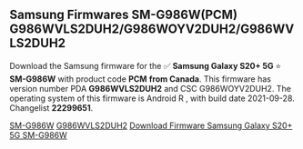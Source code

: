 <h2>Samsung Firmwares SM-G986W(PCM) G986WVLS2DUH2/G986WOYV2DUH2/G986WVLS2DUH2</h2>
Download the Samsung firmware for the ✅ <strong>Samsung Galaxy S20+ 5G </strong> ⭐ <strong>SM-G986W</strong> with product code <strong>PCM</strong> <strong> from Canada</strong>. This firmware has version number PDA <strong>G986WVLS2DUH2</strong> and CSC G986WOYV2DUH2. The operating system of this firmware is Android R , with build date 2021-09-28. Changelist <strong>22299651</strong>.


[SM-G986W](https://samfirm.shop/samsung/model/SM-G986W)
[G986WVLS2DUH2](https://samfirm.shop/samsung/pda/G986WVLS2DUH2)
[Download Firmware Samsung Galaxy S20+ 5G SM-G986W](https://samfirm.shop/samsung/firmware/460337)
